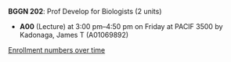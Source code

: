 **BGGN 202**: Prof Develop for Biologists (2 units)

- **A00** (Lecture) at 3:00 pm–4:50 pm on Friday at PACIF 3500 by Kadonaga, James T (A01069892)

[Enrollment numbers over time](./BGGN202.tsv)
